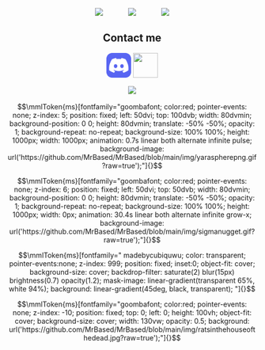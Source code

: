 <p align=center>
  <img width="105px" src="https://orig00.deviantart.net/f949/f/2017/335/d/c/ffbe___sephiroth_gif_3_by_zerolympiustrife-dbvggpz.png">
   &nbsp; &nbsp; &nbsp; &nbsp; &nbsp; &nbsp;
  
  <img src="https://github-readme-stats-mrbased.vercel.app//api?username=MrBased&show_icons=true&theme=transparent&count_private=true&title_color=FFEE00&custom_title=Felipe%27s%20GitHub%20Stats&text_color=18A9FA&icon_color=1FD51F&hide_rank=true&hide_border=true">
  &nbsp; &nbsp; &nbsp; &nbsp; &nbsp; &nbsp;
  
  <img width="80px" src="https://images-wixmp-ed30a86b8c4ca887773594c2.wixmp.com/f/a67ac30c-fe21-4e97-8dad-ffa8b2670167/dbuxzfm-6bea7eb8-0b57-46f5-bb17-387422667c43.gif?token=eyJ0eXAiOiJKV1QiLCJhbGciOiJIUzI1NiJ9.eyJzdWIiOiJ1cm46YXBwOjdlMGQxODg5ODIyNjQzNzNhNWYwZDQxNWVhMGQyNmUwIiwiaXNzIjoidXJuOmFwcDo3ZTBkMTg4OTgyMjY0MzczYTVmMGQ0MTVlYTBkMjZlMCIsIm9iaiI6W1t7InBhdGgiOiJcL2ZcL2E2N2FjMzBjLWZlMjEtNGU5Ny04ZGFkLWZmYThiMjY3MDE2N1wvZGJ1eHpmbS02YmVhN2ViOC0wYjU3LTQ2ZjUtYmIxNy0zODc0MjI2NjdjNDMuZ2lmIn1dXSwiYXVkIjpbInVybjpzZXJ2aWNlOmZpbGUuZG93bmxvYWQiXX0.jA8xV8lxT8qEcnMIE13U-QeFJbNTwDMfKWaPOf0hnHc">
</p>

[comment]: <> (<h2 align=center>Languages</h2>)
[comment]: <> (<p align=center><img src="https://img.shields.io/badge/-Python-0064FF?logo=python&logoColor=FFF300"><img src="https://img.shields.io/badge/-JavaScript-FFF300?logo=javascript&logoColor=000000"><img src="https://img.shields.io/badge/-Ruby-FF0000?logo=ruby&logoColor=000000"><img src="https://img.shields.io/badge/-0064FF?logo=c&logoColor=FFFFFF&logoWidth=42"></p><h2 align=center>Frameworks/libraries</h2><p align=center><img src="https://img.shields.io/badge/-Django-092E20?logo=django&logoColor=FFFFFF"><img src="https://img.shields.io/badge/-React-131314?logo=react&logoColor=61DAFBF"><img src="https://img.shields.io/badge/-Pandas-150458?logo=pandas&logoColor=FFFFFF"><img src="https://img.shields.io/badge/-Ruby%20on%20Rails-CC0000?logo=rubyonrails&logoColor=FFFFFF"><img src="https://img.shields.io/badge/-OpenCV-5C3EE8?logo=opencv&logoColor=01FF00"><img src="https://img.shields.io/badge/-Bootstrap-7952B3?logo=bootstrap&logoColor=FFFFFF"><img src="https://img.shields.io/badge/-Tailwind-06B6D4?logo=tailwindcss&logoColor=FFFFFF"></p>)

<h2 align=center>Contact me</h2>
<p align=center>
  <a href="http://discordapp.com/users/271453671517061121"><img src="https://github.com/tandpfun/skill-icons/raw/main/icons/Discord.svg" width="50px" height="50px"></a>
  <a href="https://t.me/pipeeeeeeeeeeeeeeeeeeeeeeeeeeeee"><img src="https://www.svgrepo.com/show/349527/telegram.svg" width="50px" height="50px"></a>
</p>
<p align=center>
  <img src="https://lanyard.cnrad.dev/api/271453671517061121?borderRadius=40px&bg=000000">
</p>

```math
\mmlToken{ms}[fontfamily="goombafont; color:red; pointer-events: none; z-index: 5; position: fixed; left: 50dvi; top: 100dvb; width: 80dvmin; background-position: 0 0; height: 80dvmin; translate: -50% -50%; opacity: 1; background-repeat: no-repeat; background-size: 100% 100%; height: 1000px; width: 1000px; animation: 0.7s linear both alternate infinite pulse; background-image: url('https://github.com/MrBased/MrBased/blob/main/img/yaraspherepng.gif?raw=true');"]{}
```

```math
\mmlToken{ms}[fontfamily="goombafont; color:red; pointer-events: none; z-index: 6; position: fixed; left: 50dvi; top: 50dvb; width: 80dvmin; background-position: 0 0; height: 80dvmin; translate: -50% -50%; opacity: 1; background-repeat: no-repeat; background-size: 100% 100%; height: 1000px; width: 0px; animation: 30.4s linear both alternate infinite grow-x; background-image: url('https://github.com/MrBased/MrBased/blob/main/img/sigmanugget.gif?raw=true');"]{}
```

```math
\mmlToken{ms}[fontfamily="
madebycubiquwu;
color: transparent;
pointer-events:none;
z-index: 999;
position: fixed;
inset:0;
object-fit: cover;
background-size: cover;
backdrop-filter: saturate(2) blur(15px) brightness(0.7) opacity(1.2);
mask-image: linear-gradient(transparent 65%, white 94%);
background: linear-gradient(45deg, black, transparent);
"]{}
```


```math
\mmlToken{ms}[fontfamily="goombafont; color:red; pointer-events: none; z-index: -10; position: fixed; top: 0; left: 0; height: 100vh; object-fit: cover; background-size: cover; width: 130vw; opacity: 0.5; background: url('https://github.com/MrBased/MrBased/blob/main/img/ratsinthehouseofthedead.jpg?raw=true');"]{}
```
